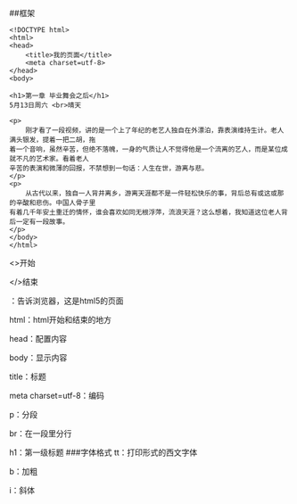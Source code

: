##框架
```
<!DOCTYPE html>
<html>
<head>
	<title>我的页面</title>
	<meta charset=utf-8>
</head>
<body>

<h1>第一章 毕业舞会之后</h1>
5月13日周六 <br>晴天

<p>
	刚才看了一段视频，讲的是一个上了年纪的老艺人独自在外漂泊，靠表演维持生计。老人满头银发，提着一把二胡，拖
着一个音响，虽然辛苦，但绝不落魄，一身的气质让人不觉得他是一个流离的艺人，而是某位成就不凡的艺术家。看着老人
辛苦的表演和微薄的回报，不禁想到一句话：人生在世，游离与悲。
</p>
<p>
	从古代以来，独自一人背井离乡，游离天涯都不是一件轻松快乐的事，背后总有或这或那的辛酸和悲伤。中国人骨子里
有着几千年安土重迁的情怀，谁会喜欢如同无根浮萍，流浪天涯？这么想着，我知道这位老人背后一定有一段故事。
</p>
</body>
</html>
```
<>开始

</>结束

<!DOCTYPE html>：告诉浏览器，这是html5的页面

html：html开始和结束的地方

head：配置内容

body：显示内容

title：标题

meta charset=utf-8：编码

p：分段

br：在一段里分行

h1：第一级标题
###字体格式
tt：打印形式的西文字体

b：加粗

i：斜体
